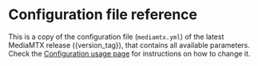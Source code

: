 # Configuration file reference

This is a copy of the configuration file (`mediamtx.yml`) of the latest MediaMTX release ({version_tag}), that contains all available parameters. Check the [Configuration usage page](/docs/usage/configuration) for instructions on how to change it.
